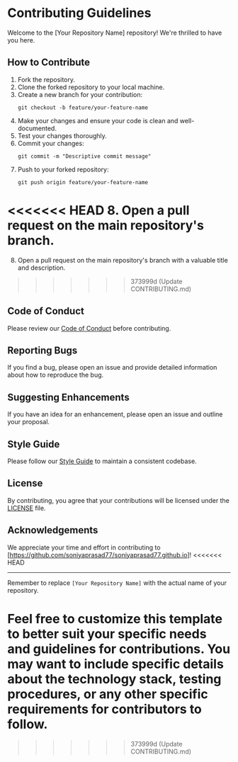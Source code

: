 
# Contributing Guidelines

Welcome to the [Your Repository Name] repository! We're thrilled to have you here. 

## How to Contribute

1. Fork the repository.
2. Clone the forked repository to your local machine.
3. Create a new branch for your contribution:
   ```
   git checkout -b feature/your-feature-name
   ```
4. Make your changes and ensure your code is clean and well-documented.
5. Test your changes thoroughly.
6. Commit your changes:
   ```
   git commit -m "Descriptive commit message"
   ```
7. Push to your forked repository:
   ```
   git push origin feature/your-feature-name
   ```
<<<<<<< HEAD
8. Open a pull request on the main repository's branch.
=======
8. Open a pull request on the main repository's branch with a valuable title and description.
>>>>>>> 373999d (Update CONTRIBUTING.md)

## Code of Conduct

Please review our [Code of Conduct](CODE_OF_CONDUCT.md) before contributing.

## Reporting Bugs

If you find a bug, please open an issue and provide detailed information about how to reproduce the bug.

## Suggesting Enhancements

If you have an idea for an enhancement, please open an issue and outline your proposal.

## Style Guide

Please follow our [Style Guide](STYLE_GUIDE.md) to maintain a consistent codebase.

## License

By contributing, you agree that your contributions will be licensed under the [LICENSE](LICENSE) file.

## Acknowledgements

We appreciate your time and effort in contributing to [https://github.com/soniyaprasad77/soniyaprasad77.github.io]!
<<<<<<< HEAD

---

Remember to replace `[Your Repository Name]` with the actual name of your repository.

Feel free to customize this template to better suit your specific needs and guidelines for contributions. You may want to include specific details about the technology stack, testing procedures, or any other specific requirements for contributors to follow.
=======
>>>>>>> 373999d (Update CONTRIBUTING.md)

